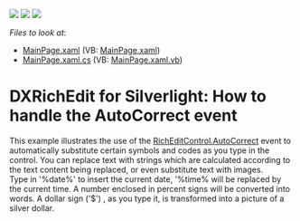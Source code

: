 <!-- default badges list -->
![](https://img.shields.io/endpoint?url=https://codecentral.devexpress.com/api/v1/VersionRange/128606076/11.2.5%2B)
[![](https://img.shields.io/badge/Open_in_DevExpress_Support_Center-FF7200?style=flat-square&logo=DevExpress&logoColor=white)](https://supportcenter.devexpress.com/ticket/details/E3307)
[![](https://img.shields.io/badge/📖_How_to_use_DevExpress_Examples-e9f6fc?style=flat-square)](https://docs.devexpress.com/GeneralInformation/403183)
<!-- default badges end -->
<!-- default file list -->
*Files to look at*:

* [MainPage.xaml](./CS/AutoCorrectEvent/MainPage.xaml) (VB: [MainPage.xaml](./VB/AutoCorrectEvent/MainPage.xaml))
* [MainPage.xaml.cs](./CS/AutoCorrectEvent/MainPage.xaml.cs) (VB: [MainPage.xaml.vb](./VB/AutoCorrectEvent/MainPage.xaml.vb))
<!-- default file list end -->
# DXRichEdit for Silverlight: How to handle the AutoCorrect event


<p>This example illustrates the use of the <u>RichEditControl.AutoCorrect</u> event to automatically substitute certain symbols and codes as you type in the control. You can replace text with strings which are calculated according to the text content being replaced, or even substitute text with images.<br />
Type in '%date%' to insert the current date, '%time% will be replaced by the current time. A number enclosed in percent signs will be converted into words. A dollar sign ('$') , as you type it, is transformed into a picture of a silver dollar.</p><p><br />
</p><br />


<br/>


